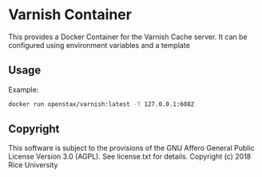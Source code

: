 # Varnish Container

This provides a Docker Container for the Varnish Cache server. It can be configured using environment variables and a template

## Usage

Example:
```sh
docker run openstax/varnish:latest -T 127.0.0.1:6082
```

## Copyright

This software is subject to the provisions of the GNU Affero General Public License Version 3.0 (AGPL). See license.txt for details. Copyright (c) 2018 Rice University
